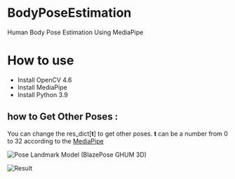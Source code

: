 # BodyPoseEstimation
Human Body Pose Estimation Using MediaPipe

# How to use 
- Install OpenCV 4.6
- Install MediaPipe
- Install Python 3.9

## how to Get Other Poses :
You can change the res_dict[**t**] to get other poses.
**t** can be a number from 0 to 32 according to the [MediaPipe](https://google.github.io/mediapipe/solutions/pose.html)

![Pose Landmark Model (BlazePose GHUM 3D)](https://mediapipe.dev/images/mobile/pose_tracking_full_body_landmarks.png)

![Result](https://mediapipe.dev/images/mobile/pose_tracking_example.gif)

